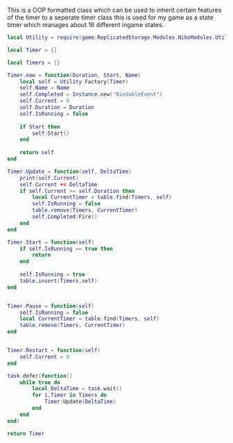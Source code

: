 
This is a OOP formatted class which can be used to inherit certain features of the timer to a seperate timer class this is used for my game as a state timer which manages about 16 different ingame states.

```lua
local Utility = require(game.ReplicatedStorage.Modules.NikoModules.Utility)

local Timer = {}

local Timers = {}

Timer.new = function(Duration, Start, Name)
	local self = Utility.Factory(Timer)
	self.Name = Name
	self.Completed = Instance.new("BindableEvent")
	self.Current = 0
	self.Duration = Duration
	self.IsRunning = false
	
	if Start then
		self:Start()
	end
	
	return self
end

Timer.Update = function(self, DeltaTime)
	print(self.Current)
	self.Current += DeltaTime
	if self.Current >= self.Duration then
		local CurrentTimer = table.find(Timers, self)
		self.IsRunning = false
		table.remove(Timers, CurrentTimer)
		self.Completed:Fire()
	end
end

Timer.Start = function(self)
	if self.IsRunning == true then
		return
	end
	
	self.IsRunning = true
	table.insert(Timers,self)
end


Timer.Pause = function(self)
	self.IsRunning = false
	local CurrentTimer = table.find(Timers, self)
	table.remove(Timers, CurrentTimer)
end


Timer.Restart = function(self)
	self.Current = 0
end

task.defer(function()
	while true do
		local DeltaTime = task.wait()
		for i,Timer in Timers do
			Timer:Update(DeltaTime)
		end
	end
end)

return Timer
```
